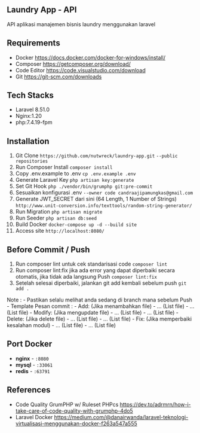 ## Laundry App - API
API aplikasi manajemen bisnis laundry menggunakan laravel

## Requirements

- Docker
https://docs.docker.com/docker-for-windows/install/
- Composer
https://getcomposer.org/download/
- Code Editor
https://code.visualstudio.com/download
- Git
https://git-scm.com/downloads

## Tech Stacks

 - Laravel 8.51.0
 - Nginx:1.20
 - php:7.4.19-fpm

## Installation
 1. Git Clone
 `https://github.com/nutwreck/laundry-app.git` `--public repositories`
 2. Run Composer Install
 `composer install`
 3.  Copy .env.example to .env
 `cp .env.example .env`
 4. Generate Laravel Key
 `php artisan key:generate`
 5. Set Git Hook
 `php ./vendor/bin/grumphp git:pre-commit`
 6. Sesuaikan konfigurasi .env `--owner code candraajipamungkas@gmail.com`
 7. Generate JWT_SECRET dari sini (64 Length, 1 Number of Strings)
`http://www.unit-conversion.info/texttools/random-string-generator/`
 8. Run Migration
`php artisan migrate`
 9. Run Seeder
`php artisan db:seed`
 10. Build Docker
 `docker-compose up -d --build site`
 11. Access site
`http://localhost:8080/`

## Before Commit / Push
 1. Run composer lint untuk cek standarisasi code
   `composer lint`
 2. Run composer lint:fix jika ada error yang dapat diperbaiki secara otomatis, jika tidak ada langsung Push
   `composer lint:fix`
 3. Setelah selesai diperbaiki, jalankan git add kembali sebelum push
   `git add .`

Note : 
    - Pastikan selalu melihat anda sedang di branch mana sebelum Push
    - Template Pesan commit :
        - Add: (Jika menambahkan file)
            - ... (List file)
            - ... (List file)
        - Modify: (Jika mengupdate file)
            - ... (List file)
            - ... (List file)
        - Delete: (Jika delete file)
            - ... (List file)
            - ... (List file)
        - Fix: (Jika memperbaiki kesalahan modul)
            - ... (List file)
            - ... (List file)

## Port Docker
 - **nginx** - `:8080`
 - **mysql** - `:33061`
 - **redis** - `:63791`
## References
 - Code Quality GrumPHP w/ Ruleset PHPcs
 https://dev.to/adrmrn/how-i-take-care-of-code-quality-with-grumphp-4do5
 - Laravel Docker
 https://medium.com/@danairwanda/laravel-teknologi-virtualisasi-menggunakan-docker-f263a547a555
